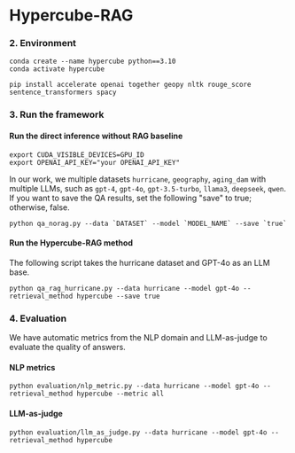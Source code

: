 # Hypercube-RAG



### 2. Environment
```
conda create --name hypercube python==3.10
conda activate hypercube

pip install accelerate openai together geopy nltk rouge_score sentence_transformers spacy
```

### 3. Run the framework
#### Run the direct inference without RAG baseline
```
export CUDA_VISIBLE_DEVICES=GPU_ID
export OPENAI_API_KEY="your OPENAI_API_KEY"
```
In our work, we multiple datasets `hurricane`, `geography`, `aging_dam` with multiple LLMs, such as `gpt-4`, `gpt-4o`, `gpt-3.5-turbo`, `llama3`, `deepseek`, `qwen`. If you want to save the QA results, set the following "save" to true; otherwise, false.
```
python qa_norag.py --data `DATASET` --model `MODEL_NAME` --save `true`
```


#### Run the Hypercube-RAG method
The following script takes the hurricane dataset and GPT-4o as an LLM base.

```
python qa_rag_hurricane.py --data hurricane --model gpt-4o --retrieval_method hypercube --save true
```



### 4. Evaluation
We have automatic metrics from the NLP domain and LLM-as-judge to evaluate the quality of answers.

#### NLP metrics
```
python evaluation/nlp_metric.py --data hurricane --model gpt-4o --retrieval_method hypercube --metric all
```



#### LLM-as-judge

```
python evaluation/llm_as_judge.py --data hurricane --model gpt-4o --retrieval_method hypercube
```

